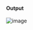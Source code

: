 #### Output
![image](https://user-images.githubusercontent.com/72255681/143050604-78b54be1-09bd-4000-9232-92ddebd5e69b.png)
